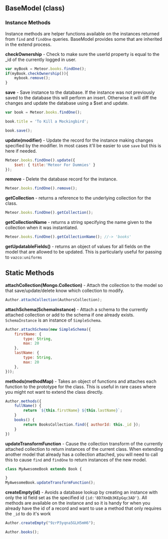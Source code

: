 ## BaseModel (class) ##

### Instance Methods ###

Instance methods are helper functions available on the instances returned from `find` and `findOne` queries. BaseModel provides some that are inherited in the extend process.

__checkOwnership__ - Check to make sure the userId property is equal to the \_id of the currently logged in user.

```javascript
var myBook = Meteor.books.findOne();
if(myBook.checkOwnership()){
    mybook.remove();
}
```

__save__ - Save instance to the database. If the instance was not previously saved to the database this will perform an insert. Otherwise it will diff the changes and update the database using a $set and update.

```javascript
var book = Meteor.books.findOne();

book.title = 'To Kill a Mockingbird';

book.save();
```

__update(modifier)__ - Update the record for the instance making changes specified by the modifier. In most cases it'll be easier to use `save` but this is here if needed.

```javascript
Meteor.books.findOne().update({
    $set: { title:'Meteor For Dummies' }
});
```

__remove__ - Delete the database record for the instance.

```javascript
Meteor.books.findOne().remove();
```

__getCollection__ - returns a reference to the underlying collection for the class.

```javascript
Meteor.books.findOne().getCollection();
```


__getCollectionName__ - returns a string specifying the name given to the collection when it was instantiated.

```javascript
Meteor.books.findOne().getCollectionName(); //-> 'books'
```

__getUpdatableFields()__ - returns an object of values for all fields on the model that are allowed to be updated. This is particularly useful for passing to `vazco:uniforms`

## Static Methods ##

__attachCollection(Mongo.Collection)__ - Attach the collection to the model so that save/update/delete know which collection to modify.

```javascript
Author.attachCollection(AuthorsCollection);
```

__attachSchema(SchemaInstance)__ - Attach a schema to the currently attached collection or add to the schema if one already exists. `SchemaInstance` is an instance of `SimpleSchema`.

```javascript
Author.attachSchema(new SimpleSchema({
    firstName: {
        type: String,
        max: 20
    },
    lastName: {
        type: String,
        max: 20
    },
}));
```

__methods(methodMap)__ - Takes an object of functions and attaches each function to the prototype for the class. This is useful in rare cases where you might not want to extend the class directly.

```javascript
Author.methods({
    fullName() {
        return `${this.firstName} ${this.lastName}`;
    }
    books() {
        return BooksCollection.find({ authorId: this._id });
    }
})
```

__updateTransformFunction__ - Cause the collection transform of the currently attached collection to return instances of the current class. When extending another model that already has a collection attached, you will need to call this to cause `find` and `findOne` to return instances of the new model.

```javascript
class MyAwesomeBook extends Book {

}
MyAwesomeBook.updateTransformFunction();
```

__createEmpty(id)__ - Avoids a database lookup by creating an instance with only the id field set as the specified id `{id:'8D7XmQb3KEpGqc3AD'}`. All methods are available on the instance and so it is handy for when you already have the id of a record and want to use a method that only requires the `_id` to do it's work

```javascript
Author.createEmpty("9zrP3yqna5GLH5mH6");

Author.books();
```
